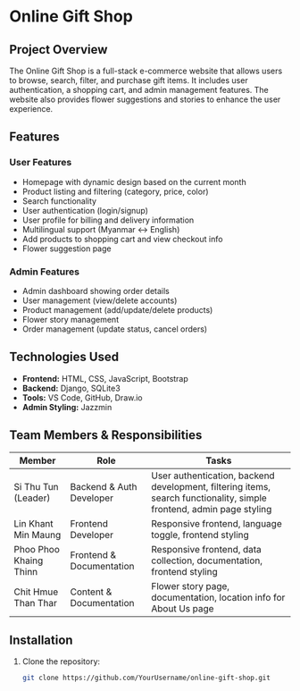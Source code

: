 # Online Gift Shop

## Project Overview
The Online Gift Shop is a full-stack e-commerce website that allows users to browse, search, filter, and purchase gift items. It includes user authentication, a shopping cart, and admin management features. The website also provides flower suggestions and stories to enhance the user experience.

## Features
### User Features
- Homepage with dynamic design based on the current month
- Product listing and filtering (category, price, color)
- Search functionality
- User authentication (login/signup)
- User profile for billing and delivery information
- Multilingual support (Myanmar ↔ English)
- Add products to shopping cart and view checkout info
- Flower suggestion page

### Admin Features
- Admin dashboard showing order details
- User management (view/delete accounts)
- Product management (add/update/delete products)
- Flower story management
- Order management (update status, cancel orders)

## Technologies Used
- **Frontend:** HTML, CSS, JavaScript, Bootstrap
- **Backend:** Django, SQLite3
- **Tools:** VS Code, GitHub, Draw.io
- **Admin Styling:** Jazzmin

## Team Members & Responsibilities
| Member | Role | Tasks |
|--------|------|-------|
| Si Thu Tun (Leader) | Backend & Auth Developer | User authentication, backend development, filtering items, search functionality, simple frontend, admin page styling |
| Lin Khant Min Maung | Frontend Developer | Responsive frontend, language toggle, frontend styling |
| Phoo Phoo Khaing Thinn | Frontend & Documentation | Responsive frontend, data collection, documentation, frontend styling |
| Chit Hmue Than Thar | Content & Documentation | Flower story page, documentation, location info for About Us page |

## Installation
1. Clone the repository:
   ```bash
   git clone https://github.com/YourUsername/online-gift-shop.git
